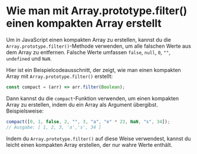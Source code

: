 # Wie man mit Array.prototype.filter() einen kompakten Array erstellt

Um in JavaScript einen kompakten Array zu erstellen, kannst du die `Array.prototype.filter()`-Methode verwenden, um alle falschen Werte aus dem Array zu entfernen. Falsche Werte umfassen `false`, `null`, `0`, `""`, `undefined` und `NaN`.

Hier ist ein Beispielcodeausschnitt, der zeigt, wie man einen kompakten Array mit `Array.prototype.filter()` erstellt:

```js
const compact = (arr) => arr.filter(Boolean);
```

Dann kannst du die `compact`-Funktion verwenden, um einen kompakten Array zu erstellen, indem du ein Array als Argument übergibst. Beispielsweise:

```js
compact([0, 1, false, 2, "", 3, "a", "e" * 23, NaN, "s", 34]);
// Ausgabe: [ 1, 2, 3, 'a','s', 34 ]
```

Indem du `Array.prototype.filter()` auf diese Weise verwendest, kannst du leicht einen kompakten Array erstellen, der nur wahre Werte enthält.
